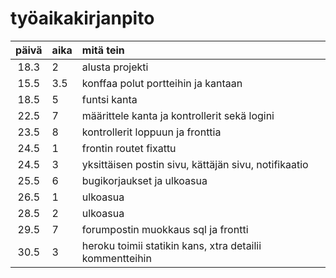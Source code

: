 # työaikakirjanpito

| päivä | aika | mitä tein  |
| :----:|:-----| :-----|
| 18.3  | 2    | alusta projekti |
| 15.5  | 3.5  | konffaa polut portteihin ja kantaan
| 18.5  | 5    | funtsi kanta
| 22.5  | 7    | määrittele kanta ja kontrollerit sekä logini
| 23.5  | 8    | kontrollerit loppuun ja fronttia
| 24.5  | 1    | frontin routet fixattu
| 24.5  | 3    | yksittäisen postin sivu, kättäjän sivu, notifikaatio
| 25.5  | 6    | bugikorjaukset ja ulkoasua
| 26.5  | 1    | ulkoasua
| 28.5  | 2    | ulkoasua
| 29.5  | 7    | forumpostin muokkaus sql ja frontti
| 30.5  | 3    | heroku toimii statikin kans, xtra detailii kommentteihin